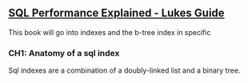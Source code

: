 ## [SQL Performance Explained - Lukes Guide](https://use-the-index-luke.com/)

This book will go into indexes and the b-tree index in specific

### CH1: Anatomy of a sql index 
Sql indexes are a combination of a doubly-linked list and a binary tree.  


